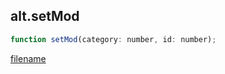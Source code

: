 ## alt.setMod

```js
function setMod(category: number, id: number);
```

[filename](method_setMod_m.md ':include')